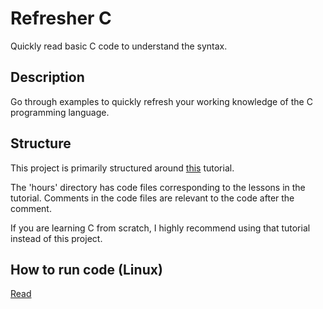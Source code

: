 # Refresher C

Quickly read basic C code to understand the syntax.

## Description

Go through examples to quickly refresh your working knowledge of the C programming language.

## Structure

This project is primarily structured around [this][0] tutorial.

The 'hours' directory has code files corresponding to the lessons in the tutorial. Comments in the code files are relevant to the code after the comment.

If you are learning C from scratch, I highly recommend using that tutorial instead of this project.

## How to run code (Linux)

[Read][1]

[0]: http://aelinik.free.fr/c/
[1]: http://www.cyberciti.biz/faq/howto-compile-and-run-c-cplusplus-code-in-linux/
